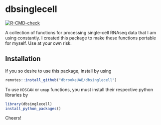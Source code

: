 
# dbsinglecell

<!-- badges: start -->
[![R-CMD-check](https://github.com/dbrookeUAB/dbsinglecell/actions/workflows/R-CMD-check.yaml/badge.svg)](https://github.com/dbrookeUAB/dbsinglecell/actions/workflows/R-CMD-check.yaml)
<!-- badges: end -->

A collection of functions for processing single-cell RNAseq data that I am using constantly. I created this package to make these functions portable for myself. Use at your own risk.  

## Installation

If you so desire to use this package, install  by using

``` r
remotes::install_github("dbrookeUAB/dbsinglecell")
```

To use `HDSCAN` or `umap` functions, you must install their respective python libraries by

``` r
library(dbsinglecell)
install_python_packages()
```
Cheers! 
